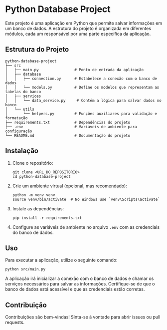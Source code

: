 # Python Database Project

Este projeto é uma aplicação em Python que permite salvar informações em um banco de dados. A estrutura do projeto é organizada em diferentes módulos, cada um responsável por uma parte específica da aplicação.

## Estrutura do Projeto

```
python-database-project
├── src
│   ├── main.py                # Ponto de entrada da aplicação
│   ├── database
│   │   ├── connection.py      # Estabelece a conexão com o banco de dados
│   │   └── models.py          # Define os modelos que representam as tabelas do banco
│   ├── services
│   │   └── data_service.py     # Contém a lógica para salvar dados no banco
│   └── utils
│       └── helpers.py         # Funções auxiliares para validação e formatação
├── requirements.txt           # Dependências do projeto
├── .env                       # Variáveis de ambiente para configuração
└── README.md                  # Documentação do projeto
```

## Instalação

1. Clone o repositório:
   ```
   git clone <URL_DO_REPOSITORIO>
   cd python-database-project
   ```

2. Crie um ambiente virtual (opcional, mas recomendado):
   ```
   python -m venv venv
   source venv/bin/activate  # No Windows use `venv\Scripts\activate`
   ```

3. Instale as dependências:
   ```
   pip install -r requirements.txt
   ```

4. Configure as variáveis de ambiente no arquivo `.env` com as credenciais do banco de dados.

## Uso

Para executar a aplicação, utilize o seguinte comando:
```
python src/main.py
```

A aplicação irá inicializar a conexão com o banco de dados e chamar os serviços necessários para salvar as informações. Certifique-se de que o banco de dados está acessível e que as credenciais estão corretas.

## Contribuição

Contribuições são bem-vindas! Sinta-se à vontade para abrir issues ou pull requests.
